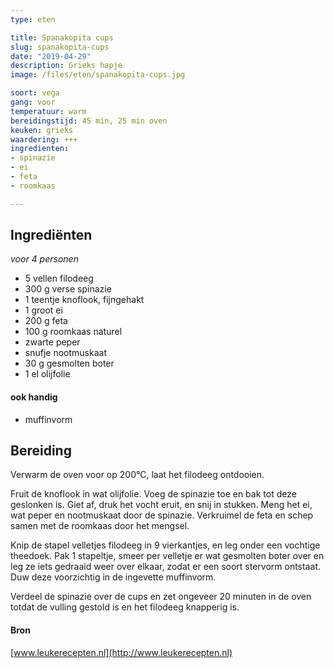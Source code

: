 ```yaml
---
type: eten

title: Spanakopita cups
slug: spanakopita-cups
date: "2019-04-29"
description: Grieks hapje
image: /files/eten/spanakopita-cups.jpg 

soort: vega
gang: voor
temperatuur: warm
bereidingstijd: 45 min, 25 min oven
keuken: grieks
waardering: +++
ingredienten:
- spinazie
- ei
- feta
- roomkaas

---
```


## Ingrediënten

*voor 4 personen*

* 5 vellen filodeeg
* 300 g verse spinazie
* 1 teentje knoflook, fijngehakt
* 1 groot ei
* 200 g feta
* 100 g roomkaas naturel
* zwarte peper
* snufje nootmuskaat
* 30 g gesmolten boter
* 1 el olijfolie

#### ook handig

* muffinvorm

## Bereiding

Verwarm de oven voor op 200°C, laat het filodeeg ontdooien.

Fruit de knoflook in wat olijfolie. Voeg de spinazie toe en bak tot deze geslonken is. Giet af, druk het vocht eruit, en snij in stukken. Meng het ei, wat peper en nootmuskaat door de spinazie. Verkruimel de feta en schep samen met de roomkaas door het mengsel.

Knip de stapel velletjes filodeeg in 9 vierkantjes, en leg onder een vochtige theedoek. Pak 1 stapeltje, smeer per velletje er wat gesmolten boter over en leg ze iets gedraaid weer over elkaar, zodat er een soort stervorm ontstaat. Duw deze voorzichtig in de ingevette muffinvorm. 

Verdeel de spinazie over de cups en zet ongeveer 20 minuten in de oven totdat de vulling gestold is en het filodeeg knapperig is.

#### Bron

[www.leukerecepten.nl](http://www.leukerecepten.nl)
